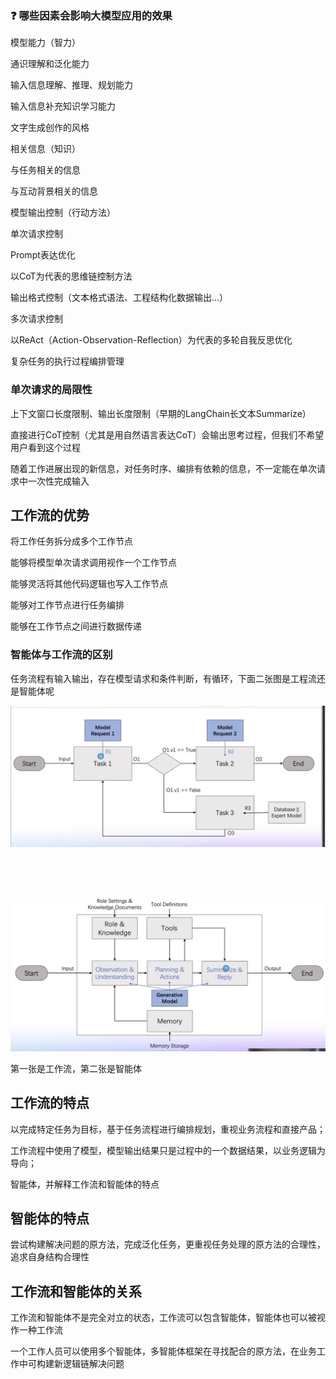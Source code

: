 ### ❓ 哪些因素会影响大模型应用的效果

模型能力（智力）

通识理解和泛化能力

输入信息理解、推理、规划能力

输入信息补充知识学习能力

文字生成创作的风格

相关信息（知识）

与任务相关的信息

与互动背景相关的信息

模型输出控制（行动方法）

单次请求控制

Prompt表达优化

以CoT为代表的思维链控制方法

输出格式控制（文本格式语法、工程结构化数据输出…）

多次请求控制

以ReAct（Action-Observation-Reflection）为代表的多轮自我反思优化

复杂任务的执行过程编排管理

### 单次请求的局限性

上下文窗口长度限制、输出长度限制（早期的LangChain长文本Summarize）

直接进行CoT控制（尤其是用自然语言表达CoT）会输出思考过程，但我们不希望用户看到这个过程

随着工作进展出现的新信息，对任务时序、编排有依赖的信息，不一定能在单次请求中一次性完成输入

## 工作流的优势

将工作任务拆分成多个工作节点

能够将模型单次请求调用视作一个工作节点

能够灵活将其他代码逻辑也写入工作节点

能够对工作节点进行任务编排

能够在工作节点之间进行数据传递

### 智能体与工作流的区别

任务流程有输入输出，存在模型请求和条件判断，有循环，下面二张图是工程流还是智能体呢

![Alt](img_01.png "工作流")

<br/>
<br/>
<br/>

![Alt](img_02.png "智能体")

第一张是工作流，第二张是智能体

## 工作流的特点

以完成特定任务为目标，基于任务流程进行编排规划，重视业务流程和直接产品；

工作流程中使用了模型，模型输出结果只是过程中的一个数据结果，以业务逻辑为导向；

智能体，并解释工作流和智能体的特点

## 智能体的特点

尝试构建解决问题的原方法，完成泛化任务，更重视任务处理的原方法的合理性，追求自身结构合理性

## 工作流和智能体的关系

工作流和智能体不是完全对立的状态，工作流可以包含智能体，智能体也可以被视作一种工作流

一个工作人员可以使用多个智能体，多智能体框架在寻找配合的原方法，在业务工作中可构建新逻辑链解决问题